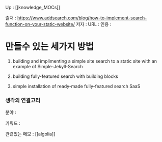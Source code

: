 

Up : [[knowledge_MOCs]]

출처 : https://www.addsearch.com/blog/how-to-implement-search-function-on-your-static-website/
저자 :
URL : 
인용 : 

# 만들수 있는 세가지 방법 
1. building and implimenting a simple site search to a static site with an example of Simple-Jekyll-Search

2. building fully-featured search with building blocks
3. simple installation of ready-made fully-featured search SaaS





### 생각의 연결고리
분야 :

키워드 :

관련있는 메모 : [[algolia]]

